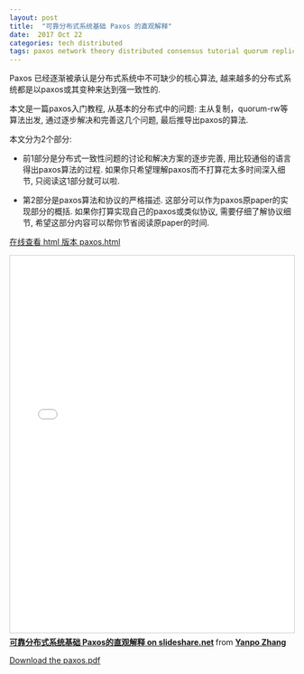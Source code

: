 ```yaml
---
layout: post
title:  "可靠分布式系统基础 Paxos 的直观解释"
date:  2017 Oct 22
categories: tech distributed
tags: paxos network theory distributed consensus tutorial quorum replication brainhole
---
```


Paxos 已经逐渐被承认是分布式系统中不可缺少的核心算法,
越来越多的分布式系统都是以paxos或其变种来达到强一致性的.

本文是一篇paxos入门教程, 从基本的分布式中的问题:
主从复制，quorum-rw等算法出发,
通过逐步解决和完善这几个问题, 最后推导出paxos的算法.

本文分为2个部分:

-   前1部分是分布式一致性问题的讨论和解决方案的逐步完善,
    用比较通俗的语言得出paxos算法的过程.
    如果你只希望理解paxos而不打算花太多时间深入细节, 只阅读这1部分就可以啦.

-   第2部分是paxos算法和协议的严格描述.
    这部分可以作为paxos原paper的实现部分的概括.
    如果你打算实现自己的paxos或类似协议, 需要仔细了解协议细节,
    希望这部分内容可以帮你节省阅读原paper的时间.
<!--more-->

<p><a href="/post-res/paxos-slide/pdf/paxos.html">在线查看 html 版本 paxos.html</a></p>

<iframe src="/post-res/paxos-slide/pdf/paxos.html"
        width="800"
        height="668"
        frameborder="0"
        marginwidth="0"
        marginheight="0"
        scrolling="no"
        style="border:1px solid #CCC; border-width:1px; margin-bottom:5px; max-width: 100%;"
        allowfullscreen> </iframe>

<div style="margin-bottom:5px">
    <strong> <a
        href="//www.slideshare.net/drmingdrmer/paxos-51731377" title="可靠分布式系统基础 Paxos的直观解释"
        target="_blank">可靠分布式系统基础 Paxos的直观解释 on slideshare.net</a>
    </strong>
    from
    <strong><a href="//www.slideshare.net/drmingdrmer" target="_blank">Yanpo Zhang</a></strong>
</div>

<p><a href="/post-res/paxos-slide/pdf/paxos.pdf">Download the paxos.pdf</a></p>
